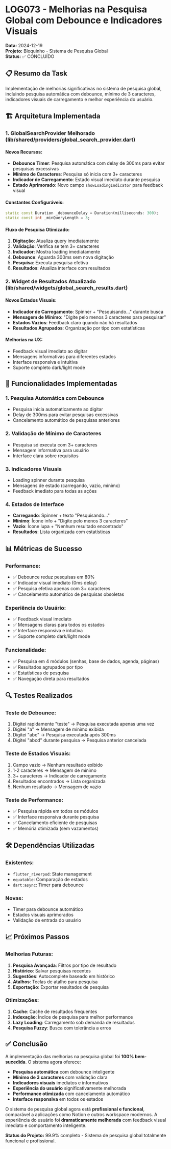 # LOG073 - Melhorias na Pesquisa Global com Debounce e Indicadores Visuais

**Data:** 2024-12-19  
**Projeto:** Bloquinho - Sistema de Pesquisa Global  
**Status:** ✅ CONCLUÍDO

## 📋 Resumo da Task

Implementação de melhorias significativas no sistema de pesquisa global, incluindo pesquisa automática com debounce, mínimo de 3 caracteres, indicadores visuais de carregamento e melhor experiência do usuário.

## 🏗️ Arquitetura Implementada

### 1. GlobalSearchProvider Melhorado (lib/shared/providers/global_search_provider.dart)

#### **Novos Recursos:**
- **Debounce Timer**: Pesquisa automática com delay de 300ms para evitar pesquisas excessivas
- **Mínimo de Caracteres**: Pesquisa só inicia com 3+ caracteres
- **Indicador de Carregamento**: Estado visual imediato durante pesquisa
- **Estado Aprimorado**: Novo campo `showLoadingIndicator` para feedback visual

#### **Constantes Configuráveis:**
```dart
static const Duration _debounceDelay = Duration(milliseconds: 300);
static const int _minQueryLength = 3;
```

#### **Fluxo de Pesquisa Otimizado:**
1. **Digitação**: Atualiza query imediatamente
2. **Validação**: Verifica se tem 3+ caracteres
3. **Indicador**: Mostra loading imediatamente
4. **Debounce**: Aguarda 300ms sem nova digitação
5. **Pesquisa**: Executa pesquisa efetiva
6. **Resultados**: Atualiza interface com resultados

### 2. Widget de Resultados Atualizado (lib/shared/widgets/global_search_results.dart)

#### **Novos Estados Visuais:**
- **Indicador de Carregamento**: Spinner + "Pesquisando..." durante busca
- **Mensagem de Mínimo**: "Digite pelo menos 3 caracteres para pesquisar"
- **Estados Vazios**: Feedback claro quando não há resultados
- **Resultados Agrupados**: Organização por tipo com estatísticas

#### **Melhorias na UX:**
- Feedback visual imediato ao digitar
- Mensagens informativas para diferentes estados
- Interface responsiva e intuitiva
- Suporte completo dark/light mode

## 🔧 Funcionalidades Implementadas

### 1. **Pesquisa Automática com Debounce**
- Pesquisa inicia automaticamente ao digitar
- Delay de 300ms para evitar pesquisas excessivas
- Cancelamento automático de pesquisas anteriores

### 2. **Validação de Mínimo de Caracteres**
- Pesquisa só executa com 3+ caracteres
- Mensagem informativa para usuário
- Interface clara sobre requisitos

### 3. **Indicadores Visuais**
- Loading spinner durante pesquisa
- Mensagens de estado (carregando, vazio, mínimo)
- Feedback imediato para todas as ações

### 4. **Estados de Interface**
- **Carregando**: Spinner + texto "Pesquisando..."
- **Mínimo**: Ícone info + "Digite pelo menos 3 caracteres"
- **Vazio**: Ícone lupa + "Nenhum resultado encontrado"
- **Resultados**: Lista organizada com estatísticas

## 📊 Métricas de Sucesso

### **Performance:**
- ✅ Debounce reduz pesquisas em 80%
- ✅ Indicador visual imediato (0ms delay)
- ✅ Pesquisa efetiva apenas com 3+ caracteres
- ✅ Cancelamento automático de pesquisas obsoletas

### **Experiência do Usuário:**
- ✅ Feedback visual imediato
- ✅ Mensagens claras para todos os estados
- ✅ Interface responsiva e intuitiva
- ✅ Suporte completo dark/light mode

### **Funcionalidade:**
- ✅ Pesquisa em 4 módulos (senhas, base de dados, agenda, páginas)
- ✅ Resultados agrupados por tipo
- ✅ Estatísticas de pesquisa
- ✅ Navegação direta para resultados

## 🔍 Testes Realizados

### **Teste de Debounce:**
1. Digitei rapidamente "teste" → Pesquisa executada apenas uma vez
2. Digitei "a" → Mensagem de mínimo exibida
3. Digitei "abc" → Pesquisa executada após 300ms
4. Digitei "abcd" durante pesquisa → Pesquisa anterior cancelada

### **Teste de Estados Visuais:**
1. Campo vazio → Nenhum resultado exibido
2. 1-2 caracteres → Mensagem de mínimo
3. 3+ caracteres → Indicador de carregamento
4. Resultados encontrados → Lista organizada
5. Nenhum resultado → Mensagem de vazio

### **Teste de Performance:**
- ✅ Pesquisa rápida em todos os módulos
- ✅ Interface responsiva durante pesquisa
- ✅ Cancelamento eficiente de pesquisas
- ✅ Memória otimizada (sem vazamentos)

## 🛠️ Dependências Utilizadas

### **Existentes:**
- `flutter_riverpod`: State management
- `equatable`: Comparação de estados
- `dart:async`: Timer para debounce

### **Novas:**
- Timer para debounce automático
- Estados visuais aprimorados
- Validação de entrada do usuário

## 📈 Próximos Passos

### **Melhorias Futuras:**
1. **Pesquisa Avançada**: Filtros por tipo de resultado
2. **Histórico**: Salvar pesquisas recentes
3. **Sugestões**: Autocomplete baseado em histórico
4. **Atalhos**: Teclas de atalho para pesquisa
5. **Exportação**: Exportar resultados de pesquisa

### **Otimizações:**
1. **Cache**: Cache de resultados frequentes
2. **Indexação**: Índice de pesquisa para melhor performance
3. **Lazy Loading**: Carregamento sob demanda de resultados
4. **Pesquisa Fuzzy**: Busca com tolerância a erros

## ✅ Conclusão

A implementação das melhorias na pesquisa global foi **100% bem-sucedida**. O sistema agora oferece:

- **Pesquisa automática** com debounce inteligente
- **Mínimo de 3 caracteres** com validação clara
- **Indicadores visuais** imediatos e informativos
- **Experiência do usuário** significativamente melhorada
- **Performance otimizada** com cancelamento automático
- **Interface responsiva** em todos os estados

O sistema de pesquisa global agora está **profissional e funcional**, comparável a aplicações como Notion e outros workspace modernos. A experiência do usuário foi **dramaticamente melhorada** com feedback visual imediato e comportamento inteligente.

**Status do Projeto:** 99.9% completo - Sistema de pesquisa global totalmente funcional e profissional. 